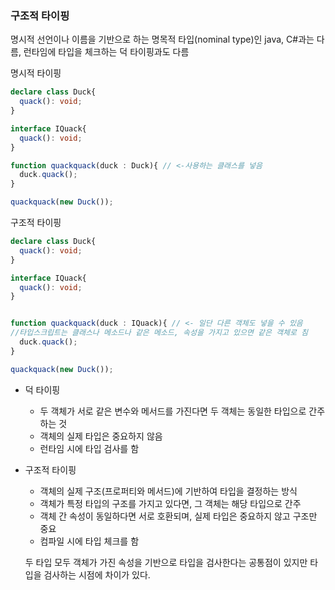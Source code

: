 
### 구조적 타이핑

명시적 선언이나 이름을 기반으로 하는 명목적 타입(nominal type)인 java, C#과는 다름, 런타임에 타입을 체크하는 덕 타이핑과도 다름


명시적 타이핑
```ts
declare class Duck{
  quack(): void;
}

interface IQuack{
  quack(): void;
}

function quackquack(duck : Duck){ // <-사용하는 클래스를 넣음
  duck.quack();
}

quackquack(new Duck());

```


구조적 타이핑
```ts
declare class Duck{
  quack(): void;
}

interface IQuack{
  quack(): void;
}


function quackquack(duck : IQuack){ // <- 일단 다른 객체도 넣을 수 있음
//타입스크립트는 클래스나 메소드나 같은 메소드, 속성을 가지고 있으면 같은 객체로 침
  duck.quack();
}

quackquack(new Duck());

```

* 덕 타이핑
  - 두 객체가 서로 같은 변수와 메서드를 가진다면 두 객체는 동일한 타입으로 간주 하는 것
  - 객체의 실제 타입은 중요하지 않음
  - 런타임 시에 타입 검사를 함
    
* 구조적 타이핑
  - 객체의 실제 구조(프로퍼티와 메서드)에 기반하여 타입을 결정하는 방식
  - 객체가 특정 타입의 구조를 가지고 있다면, 그 객체는 해당 타입으로 간주
  - 객체 간 속성이 동일하다면 서로 호환되며, 실제 타입은 중요하지 않고 구조만 중요
  - 컴파일 시에 타입 체크를 함
 
  두 타입 모두 객체가 가진 속성을 기반으로 타입을 검사한다는 공통점이 있지만 타입을 검사하는 시점에 차이가 있다.
